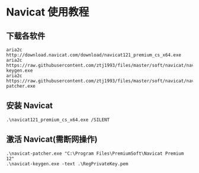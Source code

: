 # Navicat 使用教程

## 下载各软件
```
aria2c http://download.navicat.com/download/navicat121_premium_cs_x64.exe
aria2c https://raw.githubusercontent.com/ztj1993/files/master/soft/navicat/navicat-keygen.exe
aria2c https://raw.githubusercontent.com/ztj1993/files/master/soft/navicat/navicat-patcher.exe
```

## 安装 Navicat
```
.\navicat121_premium_cs_x64.exe /SILENT
```

## 激活 Navicat(需断网操作)
```
.\navicat-patcher.exe "C:\Program Files\PremiumSoft\Navicat Premium 12"
.\navicat-keygen.exe -text .\RegPrivateKey.pem
```
